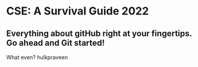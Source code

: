 # CSE: A Survival Guide 2022

## Everything about gitHub right at your fingertips. Go ahead and Git started!
What even?
hulkpraveen
